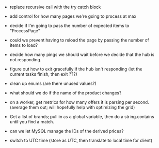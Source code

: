 ﻿- replace recursive call with the try catch block
- add control for how many pages we're going to process at max
- decide if I'm going to pass the number of expected items to "ProcessPage"

- could we prevent having to reload the page by passing the number of items to load? 
- decide how many pings we should wait before we decide that the hub is not responding.
- figure out how to exit gracefully if the hub isn't responding (let the current tasks finish, then exit ???)
- clean up enums (are there unused values?)
- what should we do if the name of the product changes?
- on a worker, get metrics for how many offers it is parsing per second. (average them out; will hopefully help with optimizing the grid)
- Get a list of brands; pull in as a global variable, then do a string.contains until you find a match.
- can we let MySQL manage the IDs of the derived prices?
- switch to UTC time (store as UTC, then translate to local time for client)